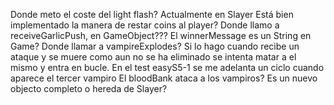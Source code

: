 Donde meto el coste del light flash? Actualmente en Slayer
Está bien implementado la manera de restar coins al player?
Donde llamo a receiveGarlicPush, en GameObject???
El winnerMessage es un String en Game?
Donde llamar a vampireExplodes? Si lo hago cuando recibe un ataque y se muere como aun no se ha eliminado se intenta matar a el mismo y entra en bucle.
En el test easyS5-1 se me adelanta un ciclo cuando aparece el tercer vampiro
El bloodBank ataca a los vampiros? Es un nuevo objecto completo o hereda de Slayer?
